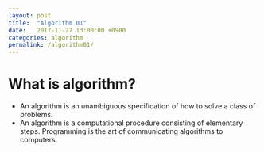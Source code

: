 ```yaml
---
layout: post
title:  "Algorithm 01"
date:   2017-11-27 13:00:00 +0900
categories: algorithm
permalink: /algorithm01/
---
```


# What is algorithm?

- An algorithm is an unambiguous specification of how to solve a class of problems.
- An algorithm is a computational procedure consisting of elementary steps. Programming is the art of communicating algorithms to computers.
